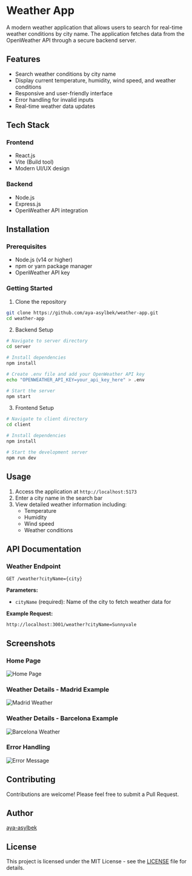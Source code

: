 # Weather App

A modern weather application that allows users to search for real-time weather conditions by city name. The application fetches data from the OpenWeather API through a secure backend server.

## Features

- Search weather conditions by city name
- Display current temperature, humidity, wind speed, and weather conditions
- Responsive and user-friendly interface
- Error handling for invalid inputs
- Real-time weather data updates

## Tech Stack

### Frontend
- React.js
- Vite (Build tool)
- Modern UI/UX design

### Backend
- Node.js
- Express.js
- OpenWeather API integration

## Installation

### Prerequisites
- Node.js (v14 or higher)
- npm or yarn package manager
- OpenWeather API key

### Getting Started

1. Clone the repository
```bash
git clone https://github.com/aya-asylbek/weather-app.git
cd weather-app
```

2. Backend Setup
```bash
# Navigate to server directory
cd server

# Install dependencies
npm install

# Create .env file and add your OpenWeather API key
echo "OPENWEATHER_API_KEY=your_api_key_here" > .env

# Start the server
npm start
```

3. Frontend Setup
```bash
# Navigate to client directory
cd client

# Install dependencies
npm install

# Start the development server
npm run dev
```

## Usage

1. Access the application at `http://localhost:5173`
2. Enter a city name in the search bar
3. View detailed weather information including:
   - Temperature
   - Humidity
   - Wind speed
   - Weather conditions

## API Documentation

### Weather Endpoint

```
GET /weather?cityName={city}
```

**Parameters:**
- `cityName` (required): Name of the city to fetch weather data for

**Example Request:**
```
http://localhost:3001/weather?cityName=Sunnyvale
```

## Screenshots

### Home Page
![Home Page](./client/home-page.png)

### Weather Details - Madrid Example
![Madrid Weather](./client/Madrid%20weather%20%2Cicon%20and%20details.png)

### Weather Details - Barcelona Example
![Barcelona Weather](./client/another%20examle%20.png)

### Error Handling
![Error Message](./client/Name%20is%20not%20filled%20%2Cerror%20Please%20enter%20name%22.png)

## Contributing

Contributions are welcome! Please feel free to submit a Pull Request.

## Author

[aya-asylbek](https://github.com/aya-asylbek)

## License

This project is licensed under the MIT License - see the [LICENSE](LICENSE) file for details.

